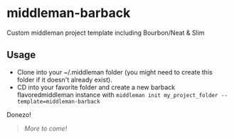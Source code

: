 middleman-barback
=================

Custom middleman project template including Bourbon/Neat &amp; Slim

## Usage

* Clone into your ~/.middleman folder (you might need to create this folder if it doesn't already exist).
* CD into your favorite folder and create a new barback flavoredmiddleman instance with `middleman init my_project_folder --template=middleman-barback`

Donezo!

> *More to come!*
